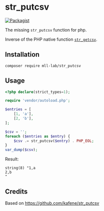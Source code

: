 # str_putcsv

[![Packagist](https://img.shields.io/packagist/v/mll-lab/str_putcsv.svg)](https://packagist.org/packages/mll-lab/str_putcsv)

The missing `str_putcsv` function for php.

Inverse of the PHP native function [`str_getcsv`](https://www.php.net/manual/function.str-getcsv.php).

## Installation

    composer require mll-lab/str_putcsv

## Usage

```php
<?php declare(strict_types=1);

require 'vendor/autoload.php';

$entries = [
    [1, 'a'],
    [2, 'b'],
];

$csv = '';
foreach ($entries as $entry) {
    $csv .= str_putcsv($entry) . PHP_EOL;
}
var_dump($csv);
```

Result:

```
string(8) "1,a
2,b
"
```

## Credits

Based on https://github.com/kafene/str_putcsv
